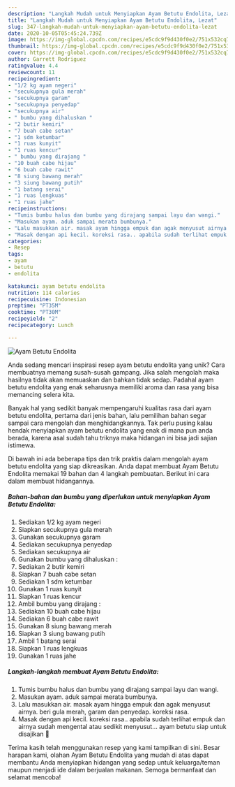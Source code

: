 ```yaml
---
description: "Langkah Mudah untuk Menyiapkan Ayam Betutu Endolita, Lezat"
title: "Langkah Mudah untuk Menyiapkan Ayam Betutu Endolita, Lezat"
slug: 347-langkah-mudah-untuk-menyiapkan-ayam-betutu-endolita-lezat
date: 2020-10-05T05:45:24.739Z
image: https://img-global.cpcdn.com/recipes/e5cdc9f9d430f0e2/751x532cq70/ayam-betutu-endolita-foto-resep-utama.jpg
thumbnail: https://img-global.cpcdn.com/recipes/e5cdc9f9d430f0e2/751x532cq70/ayam-betutu-endolita-foto-resep-utama.jpg
cover: https://img-global.cpcdn.com/recipes/e5cdc9f9d430f0e2/751x532cq70/ayam-betutu-endolita-foto-resep-utama.jpg
author: Garrett Rodriguez
ratingvalue: 4.4
reviewcount: 11
recipeingredient:
- "1/2 kg ayam negeri"
- "secukupnya gula merah"
- "secukupnya garam"
- "secukupnya penyedap"
- "secukupnya air"
- " bumbu yang dihaluskan "
- "2 butir kemiri"
- "7 buah cabe setan"
- "1 sdm ketumbar"
- "1 ruas kunyit"
- "1 ruas kencur"
- " bumbu yang dirajang "
- "10 buah cabe hijau"
- "6 buah cabe rawit"
- "8 siung bawang merah"
- "3 siung bawang putih"
- "1 batang serai"
- "1 ruas lengkuas"
- "1 ruas jahe"
recipeinstructions:
- "Tumis bumbu halus dan bumbu yang dirajang sampai layu dan wangi."
- "Masukan ayam. aduk sampai merata bumbunya."
- "Lalu masukkan air. masak ayam hingga empuk dan agak menyusut airnya. beri gula merah, garam dan penyedap. koreksi rasa."
- "Masak dengan api kecil. koreksi rasa.. apabila sudah terlihat empuk dan airnya sudah mengental atau sedikit menyusut... ayam betutu siap untuk disajikan 💛"
categories:
- Resep
tags:
- ayam
- betutu
- endolita

katakunci: ayam betutu endolita 
nutrition: 114 calories
recipecuisine: Indonesian
preptime: "PT35M"
cooktime: "PT30M"
recipeyield: "2"
recipecategory: Lunch

---
```



![Ayam Betutu Endolita](https://img-global.cpcdn.com/recipes/e5cdc9f9d430f0e2/751x532cq70/ayam-betutu-endolita-foto-resep-utama.jpg)

Anda sedang mencari inspirasi resep ayam betutu endolita yang unik? Cara membuatnya memang susah-susah gampang. Jika salah mengolah maka hasilnya tidak akan memuaskan dan bahkan tidak sedap. Padahal ayam betutu endolita yang enak seharusnya memiliki aroma dan rasa yang bisa memancing selera kita.



Banyak hal yang sedikit banyak mempengaruhi kualitas rasa dari ayam betutu endolita, pertama dari jenis bahan, lalu pemilihan bahan segar sampai cara mengolah dan menghidangkannya. Tak perlu pusing kalau hendak menyiapkan ayam betutu endolita yang enak di mana pun anda berada, karena asal sudah tahu triknya maka hidangan ini bisa jadi sajian istimewa.


Di bawah ini ada beberapa tips dan trik praktis dalam mengolah ayam betutu endolita yang siap dikreasikan. Anda dapat membuat Ayam Betutu Endolita memakai 19 bahan dan 4 langkah pembuatan. Berikut ini cara dalam membuat hidangannya.

<!--inarticleads1-->

##### Bahan-bahan dan bumbu yang diperlukan untuk menyiapkan Ayam Betutu Endolita:

1. Sediakan 1/2 kg ayam negeri
1. Siapkan secukupnya gula merah
1. Gunakan secukupnya garam
1. Sediakan secukupnya penyedap
1. Sediakan secukupnya air
1. Gunakan  bumbu yang dihaluskan :
1. Sediakan 2 butir kemiri
1. Siapkan 7 buah cabe setan
1. Sediakan 1 sdm ketumbar
1. Gunakan 1 ruas kunyit
1. Siapkan 1 ruas kencur
1. Ambil  bumbu yang dirajang :
1. Sediakan 10 buah cabe hijau
1. Sediakan 6 buah cabe rawit
1. Gunakan 8 siung bawang merah
1. Siapkan 3 siung bawang putih
1. Ambil 1 batang serai
1. Siapkan 1 ruas lengkuas
1. Gunakan 1 ruas jahe




<!--inarticleads2-->

##### Langkah-langkah membuat Ayam Betutu Endolita:

1. Tumis bumbu halus dan bumbu yang dirajang sampai layu dan wangi.
1. Masukan ayam. aduk sampai merata bumbunya.
1. Lalu masukkan air. masak ayam hingga empuk dan agak menyusut airnya. beri gula merah, garam dan penyedap. koreksi rasa.
1. Masak dengan api kecil. koreksi rasa.. apabila sudah terlihat empuk dan airnya sudah mengental atau sedikit menyusut... ayam betutu siap untuk disajikan 💛




Terima kasih telah menggunakan resep yang kami tampilkan di sini. Besar harapan kami, olahan Ayam Betutu Endolita yang mudah di atas dapat membantu Anda menyiapkan hidangan yang sedap untuk keluarga/teman maupun menjadi ide dalam berjualan makanan. Semoga bermanfaat dan selamat mencoba!
